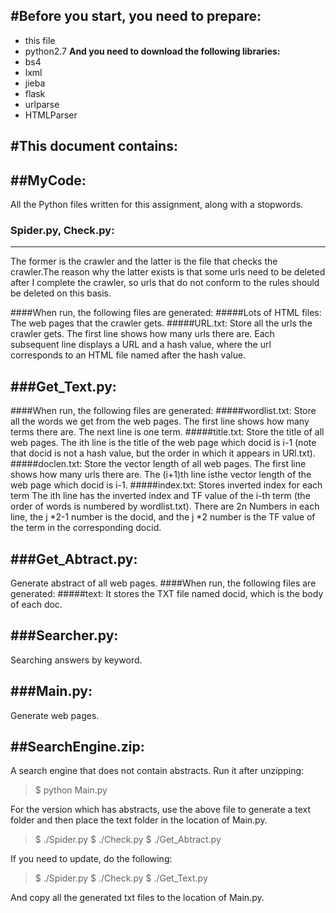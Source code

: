 #Before you start, you need to prepare:
---
* this file
* python2.7
**And you need to download the following libraries:**
* bs4
* lxml
* jieba
* flask
* urlparse
* HTMLParser

#This document contains:
---
##MyCode:
---
All the Python files written for this assignment, along with a stopwords.

### Spider.py, Check.py:
---
The former is the crawler and the latter is the file that checks the crawler.The reason why the latter exists is that some urls need to be deleted after I complete the crawler, so urls that do not conform to the rules should be deleted on this basis.

####When run, the following files are generated:
#####Lots of HTML files:
The web pages that the crawler gets.
#####URL.txt:
Store all the urls the crawler gets.
The first line shows how many urls there are.
Each subsequent line displays a URL and a hash value, where the url corresponds to an HTML file named after the hash value.

###Get_Text.py:
---
####When run, the following files are generated:
#####wordlist.txt:
Store all the words we get from the web pages.
The first line shows how many terms there are.
The next line is one term.
#####title.txt:
Store the title of all web pages.
The ith line is the title of the web page which docid is i-1  (note that docid is not a hash value, but the order in which it appears in URl.txt).
#####doclen.txt:
Store the vector length of all web pages.
The first line shows how many urls there are.
The (i+1)th line isthe vector length of the web page which docid is i-1.
#####index.txt:
Stores inverted index for each term
The ith line has the inverted index and TF value of the i-th term (the order of words is numbered by wordlist.txt).
There are 2n Numbers in each line, the j *2-1 number is the docid, and the j \*2 number is the TF value of the term in the corresponding docid.

###Get_Abtract.py:
---
Generate abstract of all web pages.
####When run, the following files are generated:
#####text:
It stores the TXT file named docid, which is the body of each doc.

###Searcher.py:
---
Searching answers by keyword.

###Main.py:
---
Generate web pages.

##SearchEngine.zip:
---
A search engine that does not contain abstracts.
Run it after unzipping:
>$ python Main.py

For the version which has abstracts, use the above file to generate a text folder and then place the text folder in the location of Main.py.
>\$ ./Spider.py
>\$ ./Check.py
>\$ ./Get_Abtract.py

If you need to update, do the following:
>\$ ./Spider.py
>\$ ./Check.py
>\$ ./Get_Text.py

And copy all the generated txt files to the location of Main.py.
